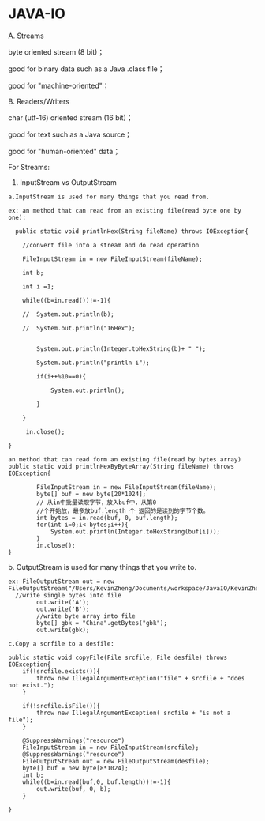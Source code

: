 # JAVA-IO

A. Streams

byte oriented stream (8 bit)；

good for binary data such as a Java .class file；

good for "machine-oriented"；

B. Readers/Writers

char (utf-16) oriented stream (16 bit)；

good for text such as a Java source；

good for "human-oriented" data；


For Streams:
   1. InputStream vs OutputStream
   
    a.InputStream is used for many things that you read from.

    ex: an method that can read from an existing file(read byte one by one):
    
      public static void printlnHex(String fileName) throws IOException{
      
		//convert file into a stream and do read operation
		
		FileInputStream in = new FileInputStream(fileName);
		
		int b;
		
		int i =1;
		
		while((b=in.read())!=-1){
		
		//	System.out.println(b);
		
		//	System.out.println("16Hex");
		
			
			System.out.println(Integer.toHexString(b)+ " ");
			
			System.out.println("println i");
			
			if(i++%10==0){
			
				System.out.println();
				
			}
			
		}
		
		 in.close();
		 
	}
	
	an method that can read form an existing file(read by bytes array)
	public static void printlnHexByByteArray(String fileName) throws IOException{
		
			FileInputStream in = new FileInputStream(fileName);
			byte[] buf = new byte[20*1024];
			// 从in中批量读取字节，放入buf中，从第0
			//个开始放，最多放buf.length 个 返回的是读到的字节个数。
			int bytes = in.read(buf, 0, buf.length);
			for(int i=0;i< bytes;i++){
				System.out.println(Integer.toHexString(buf[i]));
			}
			in.close();
	}
		

   b. OutputStream is used for many things that you write to.
    
    ex: FileOutputStream out = new FileOutputStream("/Users/KevinZheng/Documents/workspace/JavaIO/KevinZheng.txt");
      //write single bytes into file
			out.write('A');
			out.write('B');
			//write byte array into file
			byte[] gbk = "China".getBytes("gbk");
			out.write(gbk);
			
    c.Copy a scrfile to a desfile:
	
	public static void copyFile(File srcfile, File desfile) throws IOException{
		if(!srcfile.exists()){
			throw new IllegalArgumentException("file" + srcfile + "does not exist.");
		}
		
		if(!srcfile.isFile()){
			throw new IllegalArgumentException( srcfile + "is not a file");
		}
		
		@SuppressWarnings("resource")
		FileInputStream in = new FileInputStream(srcfile);
		@SuppressWarnings("resource")
		FileOutputStream out = new FileOutputStream(desfile);
		byte[] buf = new byte[8*1024];
		int b;
		while((b=in.read(buf,0, buf.length))!=-1){
			out.write(buf, 0, b);
		}
		
	}
	
	
